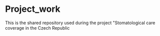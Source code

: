 # Project_work
This is the shared repository used during the project "Stomatological care coverage in the Czech Republic
